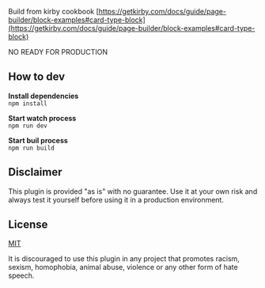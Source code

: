 Build from kirby cookbook [https://getkirby.com/docs/guide/page-builder/block-examples#card-type-block](https://getkirby.com/docs/guide/page-builder/block-examples#card-type-block)

NO READY FOR PRODUCTION

## How to dev 
**Install dependencies**</br>
`npm install`

**Start watch process**</br>
`npm run dev`

**Start buil process**</br>
`npm run build`


## Disclaimer
This plugin is provided "as is" with no guarantee. Use it at your own risk and always test it yourself before using it in a production environment. 

## License
[MIT](https://opensource.org/licenses/MIT)

It is discouraged to use this plugin in any project that promotes racism, sexism, homophobia, animal abuse, violence or any other form of hate speech.
